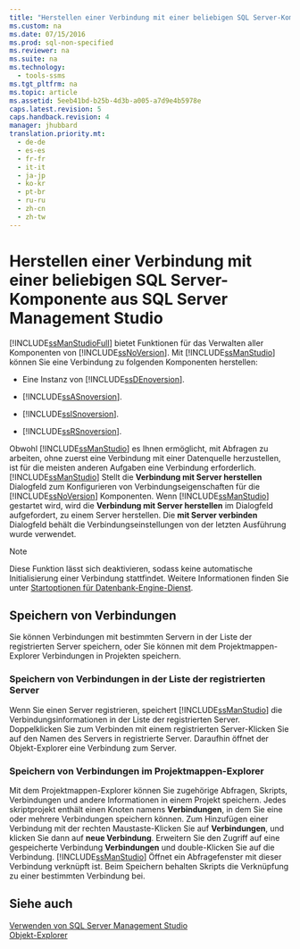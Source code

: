 ```yaml
---
title: "Herstellen einer Verbindung mit einer beliebigen SQL Server-Komponente aus SQL Server Management Studio"
ms.custom: na
ms.date: 07/15/2016
ms.prod: sql-non-specified
ms.reviewer: na
ms.suite: na
ms.technology: 
  - tools-ssms
ms.tgt_pltfrm: na
ms.topic: article
ms.assetid: 5eeb41bd-b25b-4d3b-a005-a7d9e4b5978e
caps.latest.revision: 5
caps.handback.revision: 4
manager: jhubbard
translation.priority.mt: 
  - de-de
  - es-es
  - fr-fr
  - it-it
  - ja-jp
  - ko-kr
  - pt-br
  - ru-ru
  - zh-cn
  - zh-tw
---
```

# Herstellen einer Verbindung mit einer beliebigen SQL Server-Komponente aus SQL Server Management Studio
[!INCLUDE[ssManStudioFull](../content/includes/ssManStudioFull_md.md)] bietet Funktionen für das Verwalten aller Komponenten von [!INCLUDE[ssNoVersion](../content/includes/ssNoVersion_md.md)]. Mit [!INCLUDE[ssManStudio](../content/includes/ssManStudio_md.md)] können Sie eine Verbindung zu folgenden Komponenten herstellen:  
  
-   Eine Instanz von [!INCLUDE[ssDEnoversion](../content/includes/ssDEnoversion_md.md)].  
  
-   [!INCLUDE[ssASnoversion](../content/includes/ssASnoversion_md.md)].  
  
-   [!INCLUDE[ssISnoversion](../content/includes/ssISnoversion_md.md)].  
  
-   [!INCLUDE[ssRSnoversion](../content/includes/ssRSnoversion_md.md)].  
  
Obwohl [!INCLUDE[ssManStudio](../content/includes/ssManStudio_md.md)] es Ihnen ermöglicht, mit Abfragen zu arbeiten, ohne zuerst eine Verbindung mit einer Datenquelle herzustellen, ist für die meisten anderen Aufgaben eine Verbindung erforderlich. [!INCLUDE[ssManStudio](../content/includes/ssManStudio_md.md)] Stellt die **Verbindung mit Server herstellen** Dialogfeld zum Konfigurieren von Verbindungseigenschaften für die [!INCLUDE[ssNoVersion](../content/includes/ssNoVersion_md.md)] Komponenten. Wenn [!INCLUDE[ssManStudio](../content/includes/ssManStudio_md.md)] gestartet wird, wird die **Verbindung mit Server herstellen** im Dialogfeld aufgefordert, zu einem Server herstellen. Die **mit Server verbinden** Dialogfeld behält die Verbindungseinstellungen von der letzten Ausführung wurde verwendet.  
  
> [!NOTE]  
> Diese Funktion lässt sich deaktivieren, sodass keine automatische Initialisierung einer Verbindung stattfindet. Weitere Informationen finden Sie unter [Startoptionen für Datenbank-Engine-Dienst](assetId:///d373298b-f6cf-458a-849d-7083ecb54ef5).  
  
## Speichern von Verbindungen  
Sie können Verbindungen mit bestimmten Servern in der Liste der registrierten Server speichern, oder Sie können mit dem Projektmappen-Explorer Verbindungen in Projekten speichern.  
  
### Speichern von Verbindungen in der Liste der registrierten Server  
Wenn Sie einen Server registrieren, speichert [!INCLUDE[ssManStudio](../content/includes/ssManStudio_md.md)] die Verbindungsinformationen in der Liste der registrierten Server. Doppelklicken Sie zum Verbinden mit einem registrierten Server\-Klicken Sie auf den Namen des Servers in registrierte Server. Daraufhin öffnet der Objekt-Explorer eine Verbindung zum Server.  
  
### Speichern von Verbindungen im Projektmappen-Explorer  
Mit dem Projektmappen-Explorer können Sie zugehörige Abfragen, Skripts, Verbindungen und andere Informationen in einem Projekt speichern. Jedes skriptprojekt enthält einen Knoten namens **Verbindungen**, in dem Sie eine oder mehrere Verbindungen speichern können. Zum Hinzufügen einer Verbindung mit der rechten Maustaste\-Klicken Sie auf **Verbindungen**, und klicken Sie dann auf **neue Verbindung**. Erweitern Sie den Zugriff auf eine gespeicherte Verbindung **Verbindungen** und double\-Klicken Sie auf die Verbindung. [!INCLUDE[ssManStudio](../content/includes/ssManStudio_md.md)] Öffnet ein Abfragefenster mit dieser Verbindung verknüpft ist. Beim Speichern behalten Skripts die Verknüpfung zu einer bestimmten Verbindung bei.  
  
## Siehe auch  
[Verwenden von SQL Server Management Studio](../content/Use-SQL-Server-Management-Studio.md)  
[Objekt-Explorer](../content/Object-Explorer.md)  
  
